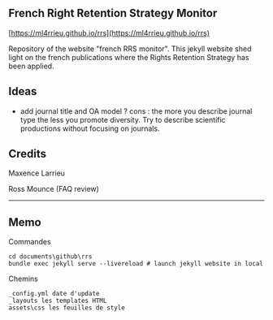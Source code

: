 ## French Right Retention Strategy Monitor


[https://ml4rrieu.github.io/rrs](https://ml4rrieu.github.io/rrs)


Repository of the website "french RRS monitor". This jekyll website shed light on the french publications where the Rights Retention Strategy has been applied.



## Ideas

- add journal title and OA model ?
cons : the more you describe journal type the less you promote diversity. Try to describe scientific productions without focusing on journals.


## Credits

Maxence Larrieu

Ross Mounce (FAQ review)




---------------

## Memo

Commandes
```
cd documents\github\rrs 
bundle exec jekyll serve --livereload # launch jekyll website in local 

```

Chemins
```
_config.yml date d'update
_layouts les templates HTML
assets\css les feuilles de style
```